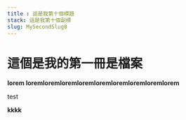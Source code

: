 ```yaml
---
title : 這是我第十個標題
stack: 這是我第十個副標
slug: MySecondSlug8
---
```



# 這個是我的第一冊是檔案

**lorem loremloremloremloremloremloremloremloremlorem**

<p>test</p>
<b>kkkk</b>